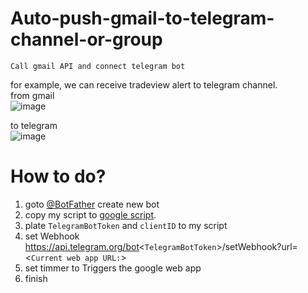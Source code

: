 # Auto-push-gmail-to-telegram-channel-or-group
    Call gmail API and connect telegram bot  

for example, we can receive tradeview alert to telegram channel.  
from gmail  
![image](https://raw.githubusercontent.com/umzr/Auto-push-gmail-to-telegram-channel-or-group/main/src/image/tradingview_gmail.png?token=GHSAT0AAAAAABUVO6VCDGF6AIKGEH4CTQMAYUMWD2Q)

to telegram  
![image](https://raw.githubusercontent.com/umzr/Auto-push-gmail-to-telegram-channel-or-group/main/src/image/tradingview_notice.png?token=GHSAT0AAAAAABUVO6VCVJS7MCYXWZDJQKZWYUMWEDA)

# How to do?

1) goto [@BotFather](https://t.me/BotFather)  create new bot
2) copy my script to [google script](https://script.google.com/).  
3) plate `TelegramBotToken` and `clientID` to my script
4) set Webhook https://api.telegram.org/bot<`TelegramBotToken`>/setWebhook?url=<`Current web app URL:`>
5) set timmer to Triggers the google web app
6) finish
